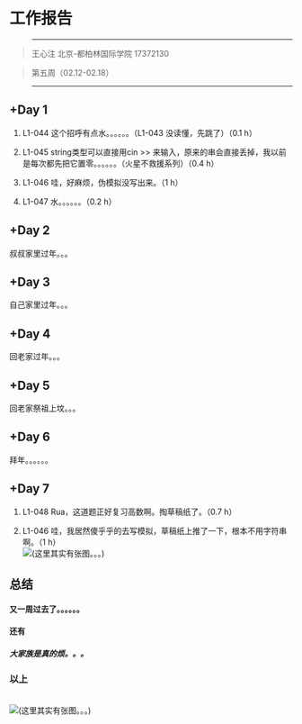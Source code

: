 工作报告
===

> ***

> 王心注 北京-都柏林国际学院 17372130

> 第五周（02.12-02.18）

> ***

+Day 1
---

1. L1-044 这个招呼有点水。。。。。。（L1-043 没读懂，先跳了）（0.1 h）

2. L1-045 string类型可以直接用cin &gt;&gt; 来输入，原来的串会直接丢掉，我以前是每次都先把它置零。。。。。。（火星不救援系列）（0.4 h）

3. L1-046 哇，好麻烦，伪模拟没写出来。（1 h）

4. L1-047 水。。。。。。（0.2 h）

+Day 2
---

叔叔家里过年。。。

+Day 3
---

自己家里过年。。。

+Day 4
---

回老家过年。。。

+Day 5
---

回老家祭祖上坟。。。

+Day 6
---

拜年。。。。。。

+Day 7
---

1. L1-048 Rua，这道题正好复习高数啊。掏草稿纸了。（0.7 h）

2. L1-046 哇，我居然傻乎乎的去写模拟，草稿纸上推了一下，根本不用字符串啊。（1 h）
<br /><img src="/pic/2.png"  alt="(这里其实有张图。。。)" />

总结
---

#### 又一周过去了。。。。。。

#### 还有

##### 大家族是真的烦。。。

### 以上

<br /><img src="/pic/1.png"  alt="(这里其实有张图。。。)" />
